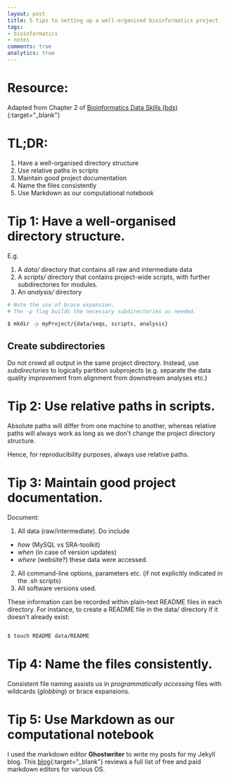 ```yaml
---
layout: post
title: 5 tips to setting up a well-organised bioinformatics project
tags:
- bioinformatics
- notes
comments: true
analytics: true
---
```


# Resource:
Adapted from Chapter 2 of [Bioinformatics Data Skills (bds)](https://www.amazon.com/Bioinformatics-Data-Skills-Reproducible-Research/dp/1449367372){:target="_blank"}

# TL;DR:
1. Have a well-organised directory structure
2. Use relative paths in scripts
3. Maintain good project documentation
4. Name the files consistently
5. Use Markdown as our computational notebook

# Tip 1: Have a well-organised directory structure.

E.g.
1. A *data/* directory that contains all raw and intermediate data
2. A *scripts/* directory that contains project-wide scripts, with further subdirectories for modules.
3. An *analysis/* directory

```bash
# Note the use of brace expansion.
# The -p flag builds the necessary subdirectories as needed.

$ mkdir -p myProject/{data/seqs, scripts, analysis}

```

## Create subdirectories
Do not crowd all output in the same project directory. Instead, use *subdirectories* to logically partition subprojects (e.g. separate the data quality improvement from alignment from downstream analyses etc.)

# Tip 2: Use relative paths in scripts.

Absolute paths will differ from one machine to another, whereas relative paths will always work as long as we don't change the project directory structure.

Hence, for reproducibility purposes, always use relative paths.

# Tip 3: Maintain good project documentation.
Document:

1. All data (raw/intermediate). Do include
- *how* (MySQL vs SRA-toolkit)
- *when* (in case of version updates)
- *where* (website?) these data were accessed.

2. All command-line options, parameters etc. (if not explicitly indicated in the .sh scripts)
3. All software versions used.

These information can be recorded within plain-text README files in each directory. For instance, to create a README file in the data/ directory if it doesn't already exist:

```bash

$ touch README data/README
```

# Tip 4: Name the files consistently.

Consistent file naming assists us in *programmatically accessing* files with wildcards (*globbing*) or brace expansions.

# Tip 5: Use Markdown as our computational notebook

I used the markdown editor **Ghostwriter** to write my posts for my Jekyll blog. This [blog](https://www.oberlo.com/blog/markdown-editors){:target="_blank"} reviews a full list of free and paid markdown editors for various OS.

